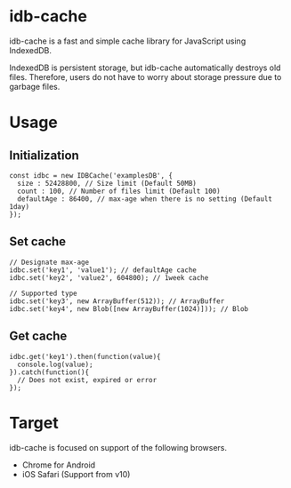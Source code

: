 # idb-cache

idb-cache is a fast and simple cache library for JavaScript using IndexedDB.

IndexedDB is persistent storage, but idb-cache automatically destroys old files. Therefore, users do not have to worry about storage pressure due to garbage files.

# Usage

## Initialization

```
const idbc = new IDBCache('examplesDB', {
  size : 52428800, // Size limit (Default 50MB)
  count : 100, // Number of files limit (Default 100)
  defaultAge : 86400, // max-age when there is no setting (Default 1day)
});
```

## Set cache

```
// Designate max-age
idbc.set('key1', 'value1'); // defaultAge cache
idbc.set('key2', 'value2', 604800); // 1week cache

// Supported type
idbc.set('key3', new ArrayBuffer(512)); // ArrayBuffer
idbc.set('key4', new Blob([new ArrayBuffer(1024)])); // Blob
```

## Get cache

```
idbc.get('key1').then(function(value){
  console.log(value);
}).catch(function(){
  // Does not exist, expired or error
});
```

# Target

idb-cache is focused on support of the following browsers.

 - Chrome for Android
 - iOS Safari (Support from v10)
